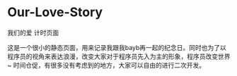 Our-Love-Story
==============

我们的爱 计时页面


这是一个很小的静态页面，用来记录我跟我bayb再一起的纪念日。同时也为了以程序员的视角来表达浪漫，改变大家对于程序员先入为主的形象，程序员改变世界~
时间仓促，有很多没有考虑到的地方，大家可以自由的进行二次开发。
